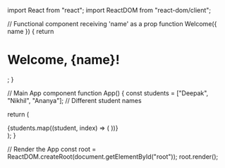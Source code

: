 import React from "react";
import ReactDOM from "react-dom/client";

// Functional component receiving 'name' as a prop
function Welcome({ name }) {
  return <h1>Welcome, {name}!</h1>;
}

// Main App component
function App() {
  const students = ["Deepak", "Nikhil", "Ananya"]; // Different student names

  return (
    <div>
      {students.map((student, index) => (
        <Welcome key={index} name={student} />
      ))}
    </div>
  );
}

// Render the App
const root = ReactDOM.createRoot(document.getElementById("root"));
root.render(<App />);
